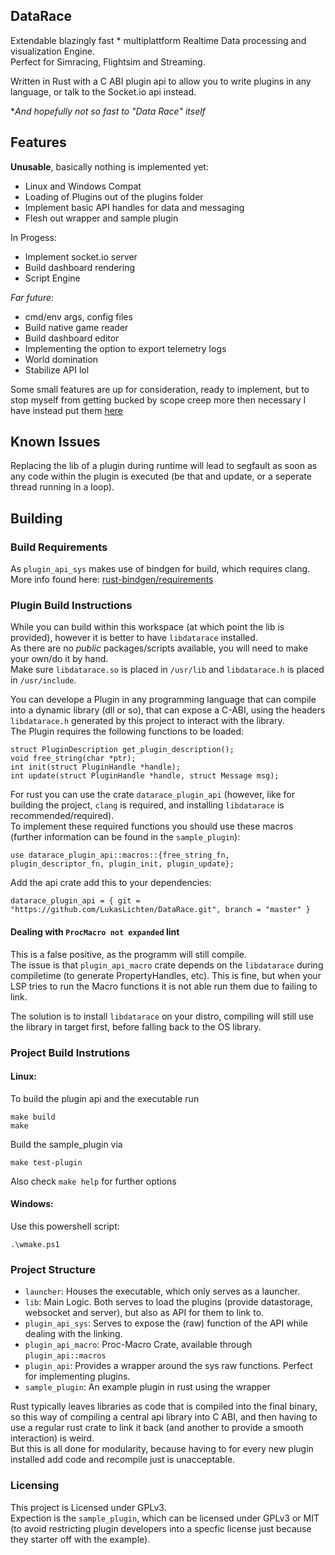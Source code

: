 ## DataRace
Extendable blazingly fast * multiplattform Realtime Data processing and visualization Engine.  
Perfect for Simracing, Flightsim and Streaming.  
  
Written in Rust with a C ABI plugin api to allow you to write plugins in any language,
or talk to the Socket.io api instead.  
  
**And hopefully not so fast to "Data Race" itself*

## Features
**Unusable**, basically nothing is implemented yet:  
- Linux and Windows Compat
- Loading of Plugins out of the plugins folder
- Implement basic API handles for data and messaging
- Flesh out wrapper and sample plugin
  
In Progess:  
- Implement socket.io server
- Build dashboard rendering
- Script Engine
  
*Far future*:
- cmd/env args, config files
- Build native game reader
- Build dashboard editor
- Implementing the option to export telemetry logs
- World domination
- Stabilize API lol

Some small features are up for consideration, ready to implement,
but to stop myself from getting bucked by scope creep more then necessary I have instead put them [here](docs/MayImplement.md)

## Known Issues
Replacing the lib of a plugin during runtime will lead to segfault as soon as any code within the plugin 
is executed (be that and update, or a seperate thread running in a loop).

## Building
### Build Requirements
As `plugin_api_sys` makes use of bindgen for build, which requires clang.  
More info found here: [rust-bindgen/requirements](https://rust-lang.github.io/rust-bindgen/requirements.html)  

### Plugin Build Instructions
While you can build within this workspace (at which point the lib is provided),
however it is better to have `libdatarace` installed.  
As there are no *public* packages/scripts available, you will need to make your own/do it by hand.  
Make sure `libdatarace.so` is placed in `/usr/lib` and `libdatarace.h` is placed in `/usr/include`.
  
You can develope a Plugin in any programming language that can compile into a dynamic library (dll or so),
that can expose a C-ABI, using the headers `libdatarace.h` generated by this project to interact with the library.  
The Plugin requires the following functions to be loaded:  
```
struct PluginDescription get_plugin_description();
void free_string(char *ptr);
int init(struct PluginHandle *handle);
int update(struct PluginHandle *handle, struct Message msg);
```
  
For rust you can use the crate `datarace_plugin_api` (however, like for building the project, `clang` is required,
and installing `libdatarace` is recommended/required).  
To implement these required functions you should use these macros (further information can be found in the `sample_plugin`):  
```
use datarace_plugin_api::macros::{free_string_fn, plugin_descriptor_fn, plugin_init, plugin_update};
```
Add the api crate add this to your dependencies:  
```
datarace_plugin_api = { git = "https://github.com/LukasLichten/DataRace.git", branch = "master" }
```

#### Dealing with `ProcMacro not expanded` lint
This is a false positive, as the programm will still compile.  
The issue is that `plugin_api_macro` crate depends on the `libdatarace` during compiletime (to generate PropertyHandles, etc).
This is fine, but when your LSP tries to run the Macro functions it is not able run them due to failing to link.  

The solution is to install `libdatarace` on your distro, compiling will still use the library in target first,
before falling back to the OS library.  

### Project Build Instrutions
#### Linux:
To build the plugin api and the executable run
```
make build
make
```

Build the sample_plugin via  
```
make test-plugin
```

Also check `make help` for further options  

#### Windows:
Use this powershell script:
```
.\wmake.ps1
```

### Project Structure
- `launcher`: Houses the executable, which only serves as a launcher.
- `lib`: Main Logic. Both serves to load the plugins (provide datastorage, websocket and server), but also as API for them to link to.
- `plugin_api_sys`: Serves to expose the (raw) function of the API while dealing with the linking.
- `plugin_api_macro`: Proc-Macro Crate, available through `plugin_api::macros`
- `plugin_api`: Provides a wrapper around the sys raw functions. Perfect for implementing plugins.
- `sample_plugin`: An example plugin in rust using the wrapper
  
Rust typically leaves libraries as code that is compiled into the final binary,
so this way of compiling a central api library into C ABI, and then having to use a regular rust crate to link it back (and another to provide a smooth interaction) is weird.  
But this is all done for modularity, because having to for every new plugin installed add code and recompile just is unacceptable.

### Licensing
This project is Licensed under GPLv3.  
Expection is the `sample_plugin`, which can be licensed under GPLv3 or MIT (to avoid restricting plugin developers into a specfic license just because they starter off with the example).  
